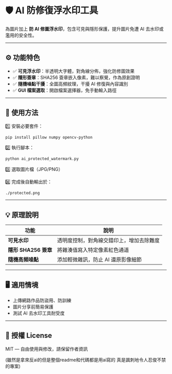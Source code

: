 
# 🛡️ AI 防修復浮水印工具

為圖片加上 **防 AI 修圖浮水印**，包含可見與隱形保護，提升圖片免遭 AI 去水印或濫用的安全性。

---

## ⚙️ 功能特色

- ✅ **可見浮水印**：半透明大字體，對角線分佈，強化防修圖效果  
- ✅ **隱形簽章**：SHA256 簽章嵌入像素，難以察覺，作為原創證明  
- ✅ **隨機噪點干擾**：全圖高頻紋理，干擾 AI 修復與內容識別  
- ✅ **GUI 檔案選取**：開啟檔案選擇器，免手動輸入路徑  

---

## 🚀 使用方法

1️⃣ 安裝必要套件：
```bash
pip install pillow numpy opencv-python
```

2️⃣ 執行腳本：
```bash
python ai_protected_watermark.py
```

3️⃣ 選取圖片檔（JPG/PNG）

4️⃣ 完成後自動輸出於：
```
./protected.png
```

---

## 💡 原理說明

| 功能 | 說明 |
|------|------|
| **可見水印** | 透明度控制，對角線交錯印上，增加去除難度 |
| **隱形 SHA256 簽章** | 將雜湊值寫入特定像素紅色通道 |
| **隨機高頻噪點** | 添加輕微雜訊，防止 AI 還原影像細節 |

---

## 🖥️ 適用情境

- 上傳網路作品防盜用、防訓練  
- 圖片分享前簡易保護  
- 測試 AI 去水印工具耐受度  

---

## 📄 授權 License

MIT — 自由使用與修改，請保留作者資訊  

(雖然是拿來反ai的但是整個readme和代碼都是用ai寫的 真是諷刺地令人忍俊不禁的專案)
